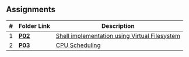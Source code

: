 ## Assignments

|   #   | Folder Link                            | Description                               |
| :---: | -------------------------------------- | ---------------------------------------------------- |
|   1   | [**P02**](https://github.com/chill-chin/5143-Opsys-102-group1/tree/main/Assignments/P02) | [Shell implementation using Virtual Filesystem](https://github.com/chill-chin/5143-Opsys-102-group1/tree/main/Assignments/P02) |
|   2   | [**P03**](https://github.com/chill-chin/5143-Opsys-102-group1/tree/main/Assignments/P03) | [CPU Scheduling](https://github.com/chill-chin/5143-Opsys-102-group1/tree/main/Assignments/P03) |
